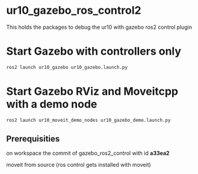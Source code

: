 # ur10_gazebo_ros_control2
This holds the packages to debug the ur10 with gazebo ros2 control plugin

# Start Gazebo with controllers only
```bash
ros2 launch ur10_gazebo ur10_gazebo.launch.py 
```

# Start Gazebo RViz and Moveitcpp with a demo node
```bash
ros2 launch ur10_moveit_demo_nodes ur10_gazebo_demo.launch.py
```
## Prerequisities

on workspace the commit of gazebo_ros2_control with id **a33ea2**

moveit from source (ros control gets installed with moveit)